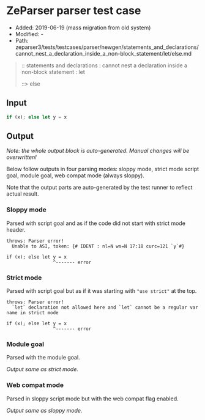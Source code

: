 # ZeParser parser test case

- Added: 2019-06-19 (mass migration from old system)
- Modified: -
- Path: zeparser3/tests/testcases/parser/newgen/statements_and_declarations/cannot_nest_a_declaration_inside_a_non-block_statement/let/else.md

> :: statements and declarations : cannot nest a declaration inside a non-block statement : let
>
> ::> else


## Input


`````js
if (x); else let y = x
`````

## Output

_Note: the whole output block is auto-generated. Manual changes will be overwritten!_

Below follow outputs in four parsing modes: sloppy mode, strict mode script goal, module goal, web compat mode (always sloppy).

Note that the output parts are auto-generated by the test runner to reflect actual result.

### Sloppy mode

Parsed with script goal and as if the code did not start with strict mode header.

`````
throws: Parser error!
  Unable to ASI, token: {# IDENT : nl=N ws=N 17:18 curc=121 `y`#}

if (x); else let y = x
                 ^------- error
`````

### Strict mode

Parsed with script goal but as if it was starting with `"use strict"` at the top.

`````
throws: Parser error!
  `let` declaration not allowed here and `let` cannot be a regular var name in strict mode

if (x); else let y = x
                 ^------- error
`````


### Module goal

Parsed with the module goal.

_Output same as strict mode._

### Web compat mode

Parsed in sloppy script mode but with the web compat flag enabled.

_Output same as sloppy mode._
